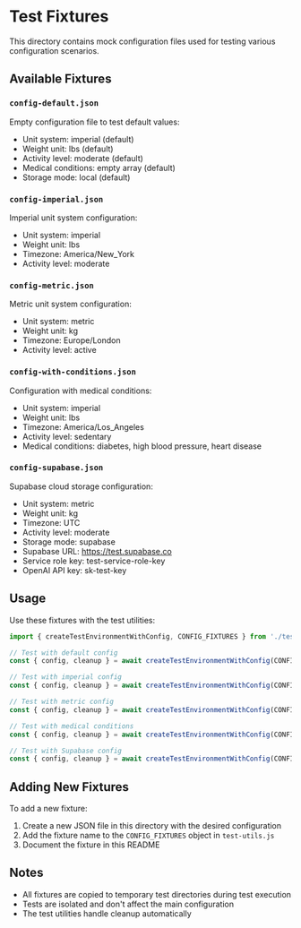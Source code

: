 # Test Fixtures

This directory contains mock configuration files used for testing various configuration scenarios.

## Available Fixtures

### `config-default.json`
Empty configuration file to test default values:
- Unit system: imperial (default)
- Weight unit: lbs (default)
- Activity level: moderate (default)
- Medical conditions: empty array (default)
- Storage mode: local (default)

### `config-imperial.json`
Imperial unit system configuration:
- Unit system: imperial
- Weight unit: lbs
- Timezone: America/New_York
- Activity level: moderate

### `config-metric.json`
Metric unit system configuration:
- Unit system: metric
- Weight unit: kg
- Timezone: Europe/London
- Activity level: active

### `config-with-conditions.json`
Configuration with medical conditions:
- Unit system: imperial
- Weight unit: lbs
- Timezone: America/Los_Angeles
- Activity level: sedentary
- Medical conditions: diabetes, high blood pressure, heart disease

### `config-supabase.json`
Supabase cloud storage configuration:
- Unit system: metric
- Weight unit: kg
- Timezone: UTC
- Activity level: moderate
- Storage mode: supabase
- Supabase URL: https://test.supabase.co
- Service role key: test-service-role-key
- OpenAI API key: sk-test-key

## Usage

Use these fixtures with the test utilities:

```javascript
import { createTestEnvironmentWithConfig, CONFIG_FIXTURES } from './test-utils.js';

// Test with default config
const { config, cleanup } = await createTestEnvironmentWithConfig(CONFIG_FIXTURES.DEFAULT);

// Test with imperial config
const { config, cleanup } = await createTestEnvironmentWithConfig(CONFIG_FIXTURES.IMPERIAL);

// Test with metric config
const { config, cleanup } = await createTestEnvironmentWithConfig(CONFIG_FIXTURES.METRIC);

// Test with medical conditions
const { config, cleanup } = await createTestEnvironmentWithConfig(CONFIG_FIXTURES.WITH_CONDITIONS);

// Test with Supabase config
const { config, cleanup } = await createTestEnvironmentWithConfig(CONFIG_FIXTURES.SUPABASE);
```

## Adding New Fixtures

To add a new fixture:

1. Create a new JSON file in this directory with the desired configuration
2. Add the fixture name to the `CONFIG_FIXTURES` object in `test-utils.js`
3. Document the fixture in this README

## Notes

- All fixtures are copied to temporary test directories during test execution
- Tests are isolated and don't affect the main configuration
- The test utilities handle cleanup automatically